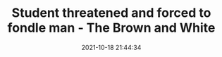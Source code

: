 ---
"title": "Student threatened and forced to fondle man - The Brown and White"
"date": "2021-10-18 21:44:34"
"feed_name": "GOOGLENEWSCONSTRUCTION"
"feed_website": "https://news.google.com/search?q=construction%2Bincident&hl=en-US&gl=US&ceid=US:en"
"feed_rss": "https://news.google.com/rss/search?q=construction%2Bincident&hl=en-US&gl=US&ceid=US:en"
"link": "https://thebrownandwhite.com/2021/10/18/student-threatened-and-forced-to-fondle-man/"
"source": "{'href': 'https://thebrownandwhite.com', 'title': 'The Brown and White'}"
"file": "_posts/2021-1-1-07215b119f608fa33ddab7f4305fea36d6bbc16a.md"
"accident": "0"
"drilling": "0"
"represented_by": "0"
"dead": "0"
"injured": "0"
"arrested": "0"
"place": "unknown place"
"where": "unknown site"
"causes": "unknown"
"place_uri": "unknown place"
---